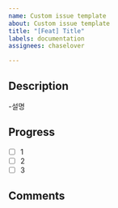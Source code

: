 ```yaml
---
name: Custom issue template
about: Custom issue template
title: "[Feat] Title"
labels: documentation
assignees: chaselover

---
```


## Description

-설명

## Progress

- [ ] 1
- [ ] 2
- [ ] 3

## Comments
